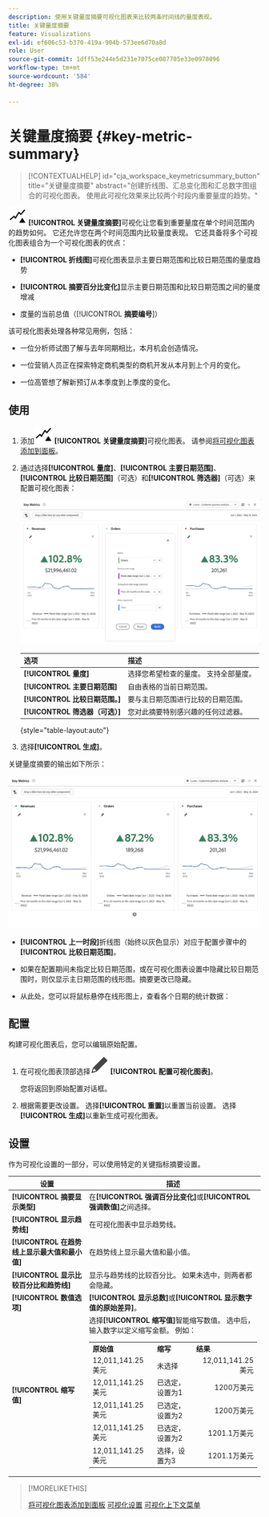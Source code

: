 ```yaml
---
description: 使用关键量度摘要可视化图表来比较两条时间线的量度表现。
title: 关键量度摘要
feature: Visualizations
exl-id: ef606c53-b370-419a-904b-573ee6d70a8d
role: User
source-git-commit: 1dff53e244e5d231e7075ce087705e33e0978096
workflow-type: tm+mt
source-wordcount: '584'
ht-degree: 38%

---
```


# 关键量度摘要 {#key-metric-summary}

<!-- markdownlint-disable MD034 -->

>[!CONTEXTUALHELP]
>id="cja_workspace_keymetricsummary_button"
>title="关键量度摘要"
>abstract="创建折线图、汇总变化图和汇总数字图组合的可视化图表。 使用此可视化效果来比较两个时段内重要量度的趋势。"

<!-- markdownlint-enable MD034 -->


![关键量度](/help/assets/icons/KeyMetrics.svg) **[!UICONTROL 关键量度摘要]**&#x200B;可视化让您看到重要量度在单个时间范围内的趋势如何。 它还允许您在两个时间范围内比较量度表现。 它还具备将多个可视化图表组合为一个可视化图表的优点：

* **[!UICONTROL 折线图]**&#x200B;可视化图表显示主要日期范围和比较日期范围的量度趋势

* **[!UICONTROL 摘要百分比变化]**&#x200B;显示主要日期范围和比较日期范围之间的量度增减

* 度量的当前总值（[!UICONTROL **摘要编号**]）

该可视化图表处理各种常见用例，包括：

* 一位分析师试图了解与去年同期相比，本月机会创造情况。

* 一位营销人员正在探索特定商机类型的商机开发从本月到上个月的变化。

* 一位高管想了解新预订从本季度到上季度的变化。

## 使用

1. 添加![关键量度](/help/assets/icons/KeyMetrics.svg) **[!UICONTROL 关键量度摘要]**&#x200B;可视化图表。 请参阅[将可视化图表添加到面板](freeform-analysis-visualizations.md#add-visualizations-to-a-panel)。

1. 通过选择&#x200B;**[!UICONTROL 量度]**、**[!UICONTROL 主要日期范围]**、**[!UICONTROL 比较日期范围]**（可选）和&#x200B;**[!UICONTROL 筛选器]**（可选）来配置可视化图表：

   ![显示指标、主要日期范围、比较日期范围和区段选项的关键指标配置。](assets/key-metrics-config.png)

   | 选项 | 描述 |
   | --- | --- |
   | **[!UICONTROL 量度]** | 选择您希望检查的量度。 支持全部量度。 |
   | **[!UICONTROL 主要日期范围]** | 自由表格的当前日期范围。 |
   | **[!UICONTROL 比较日期范围。]** | 要与主日期范围进行比较的日期范围。 |
   | **[!UICONTROL 筛选器（可选）]** | 您对此摘要特别感兴趣的任何过滤器。 |

   {style="table-layout:auto"}

1. 选择&#x200B;**[!UICONTROL 生成]**。

<!--## How the Key Metric Summary visualization handles the comparison date range

(This will probably release in January. Per Jaden Howell)

* If the primary date range is set to the panel date range, there are 2-6 options that are considered 'relative' to the primary date range. These usually include the previous period (same amount of time immediately proceeding the primary date range), and 52 weeks prior to that date range.

* If the comparison date range is set to one of the 'relative' options, upon updating the primary date range, the comparison date range updates to the period immediate preceding the panel date range.

* If your comparison date range is *not* set to a 'relative' option, then updating the panel date range changes your primary date range, but has no effect on the comparison date range.

**Example 1**

Primary date range is set to the panel's date range: 'Yesterday'
Comparison date range is set to a relative date range, one of: 'Previous day', 'Same day last week', 'Same day 4 weeks prior', 'Same day last month', 'Same day last year', or 'Same day 52 weeks prior'.
When I change the panel's date range to 'This month', the comparison date range will update to 'Previous month'.

**Example 2**
 
Primary date range is set to the panel's date range: 'Yesterday'
Comparison date range is set to a non-relative date range, such as 'Feb 2nd, 2022', 'Highest sales day', 'Last week', etc. 

>[!NOTE]
>
>Last week is relative to the day the project is opened on, but it is not based on the panel's date range of 'Yesterday'. In other cases, such as if the panel's date range was 'This week', it may be relative.

When you change the panel's date range to '4 days ago', the comparison date range remains at the previous selection. -->

关键量度摘要的输出如下所示：

![显示量度、摘要变化、摘要数字和折线图的关键量度输出。](assets/key-metrics.png)

* **[!UICONTROL 上一时段]**&#x200B;折线图（始终以灰色显示）对应于配置步骤中的&#x200B;**[!UICONTROL 比较日期范围]**。

* 如果在配置期间未指定比较日期范围，或在可视化图表设置中隐藏比较日期范围时，则仅显示主日期范围的线形图。摘要更改已隐藏。

* 从此处，您可以将鼠标悬停在线形图上，查看各个日期的统计数据：


## 配置

构建可视化图表后，您可以编辑原始配置。

1. 在可视化图表顶部选择![编辑](/help/assets/icons/Edit.svg) **[!UICONTROL 配置可视化图表]**。

   您将返回到原始配置对话框。

1. 根据需要更改设置。 选择&#x200B;**[!UICONTROL 重置]**&#x200B;以重置当前设置。 选择&#x200B;**[!UICONTROL 生成]**&#x200B;以重新生成可视化图表。

## 设置

作为可视化设置的一部分，可以使用特定的关键指标摘要设置。

| 设置 | 描述 |
|---|---|
| **[!UICONTROL 摘要显示类型]** | 在&#x200B;**[!UICONTROL 强调百分比变化]**&#x200B;或&#x200B;**[!UICONTROL 强调数值]**&#x200B;之间选择。 |
| **[!UICONTROL 显示趋势线]** | 在可视化图表中显示趋势线。 |
| **[!UICONTROL 在趋势线上显示最大值和最小值]** | 在趋势线上显示最大值和最小值。 |
| **[!UICONTROL 显示比较百分比和趋势线]** | 显示与趋势线的比较百分比。 如果未选中，则两者都会隐藏。 |
| **[!UICONTROL 数值选项]** | **[!UICONTROL 显示总数]**&#x200B;或&#x200B;**[!UICONTROL 显示数字值的原始差异]**。 |
| **[!UICONTROL 缩写值]** | 选择&#x200B;**[!UICONTROL 缩写值]**&#x200B;智能缩写数值。 选中后，输入数字以定义缩写金额。 例如：<br/><table><tr><td>**原始值**</td><td>**缩写**</td><td>**结果**</td></tr><tr><td>12,011,141.25美元</td><td>未选择</td><td  align="right">12,011,141.25美元</td></tr><tr><td>12,011,141.25美元</td><td>已选定，设置为1</td><td align="right">1200万美元</td></tr><tr><td>12,011,141.25美元</td><td>已选定，设置为2</td><td  align="right">1200万美元</td></tr><tr><td>12,011,141.25美元</td><td>已选定，设置为2</td><td align="right">1201.1万美元</td></tr><tr><td>12,011,141.25美元</td><td>选择，设置为3</td><td align="right">1201.1万美元</td></tr></table> |

>[!MORELIKETHIS]
>
>[将可视化图表添加到面板](/help/analysis-workspace/visualizations/freeform-analysis-visualizations.md#add-visualizations-to-a-panel)
>[可视化设置](/help/analysis-workspace/visualizations/freeform-analysis-visualizations.md#settings)
>[可视化上下文菜单](/help/analysis-workspace/visualizations/freeform-analysis-visualizations.md#context-menu)
>
